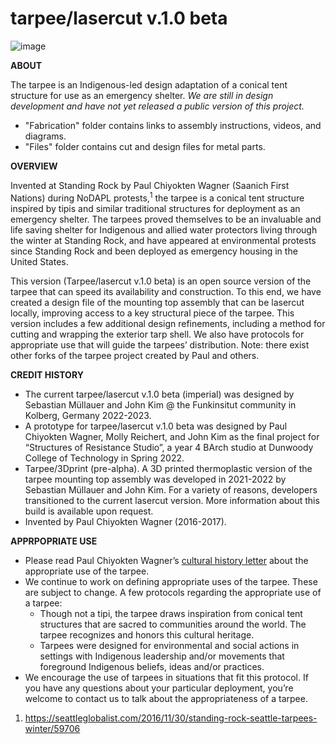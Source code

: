 # tarpee/lasercut v.1.0 beta

![image](https://github.com/user-attachments/assets/9e659d79-91e3-495f-bc0a-eea1a16db563)



**ABOUT**

The tarpee is an Indigenous-led design adaptation of a conical tent structure for use as an emergency shelter. _We are still in design development and have not yet released a public version of this project._ 

- "Fabrication" folder contains links to assembly instructions, videos, and diagrams.
- "Files" folder contains cut and design files for metal parts.


**OVERVIEW**

Invented at Standing Rock by Paul Chiyokten Wagner (Saanich First Nations) during NoDAPL protests,<sup>1</sup> the tarpee is a conical tent structure inspired by tipis and similar traditional structures for deployment as an emergency shelter. The tarpees proved themselves to be an invaluable and life saving shelter for Indigenous and allied water protectors living through the winter at Standing Rock, and have appeared at environmental protests since Standing Rock and been deployed as emergency housing in the United States. 

This version (Tarpee/lasercut v.1.0 beta) is an open source version of the tarpee that can speed its availability and construction. To this end, we have created a design file of the mounting top assembly that can be lasercut locally, improving access to a key structural piece of the tarpee. This version includes a few additional design refinements, including a method for cutting and wrapping the exterior tarp shell. We also have protocols for appropriate use that will guide the tarpees’ distribution. Note: there exist other forks of the tarpee project created by Paul and others.


**CREDIT HISTORY**

* The current tarpee/lasercut v.1.0 beta (imperial) was designed by Sebastian Müllauer and John Kim @ the Funkinsitut community in Kolberg, Germany 2022-2023.
* A prototype for tarpee/lasercut v.1.0 beta was designed by Paul Chiyokten Wagner, Molly Reichert, and John Kim as the final project for “Structures of Resistance Studio”, a year 4 BArch studio at Dunwoody College of Technology in Spring 2022.
* Tarpee/3Dprint (pre-alpha). A 3D printed thermoplastic version of the tarpee mounting top assembly was developed in 2021-2022 by Sebastian Müllauer and John Kim. For a variety of reasons, developers transitioned to the current lasercut version. More information about this build is available upon request.
* Invented by Paul Chiyokten Wagner (2016-2017).

**APPRPOPRIATE USE**

* Please read Paul Chiyokten Wagner’s [cultural history letter](https://github.com/usfmedia/tarpee/blob/main/cultural_history_letter.md) about the appropriate use of the tarpee.
* We continue to work on defining appropriate uses of the tarpee. These are subject to change. A few protocols regarding the appropriate use of a tarpee:
  * Though not a tipi, the tarpee draws inspiration from conical tent structures that are sacred to communities around the world. The tarpee recognizes and honors this cultural heritage.
  * Tarpees were designed for environmental and social actions in settings with Indigenous leadership and/or movements that foreground Indigenous beliefs, ideas and/or practices.
* We encourage the use of tarpees in situations that fit this protocol. If you have any questions about your particular deployment, you’re welcome to contact us to talk about the appropriateness of a tarpee.

1. https://seattleglobalist.com/2016/11/30/standing-rock-seattle-tarpees-winter/59706
